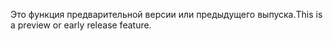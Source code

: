 <span data-ttu-id="a9364-101">Это функция предварительной версии или предыдущего выпуска.</span><span class="sxs-lookup"><span data-stu-id="a9364-101">This is a preview or early release feature.</span></span>